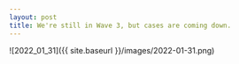 ```yaml
---
layout: post
title: We're still in Wave 3, but cases are coming down.
---
```



![2022_01_31]({{ site.baseurl }}/images/2022-01-31.png)
